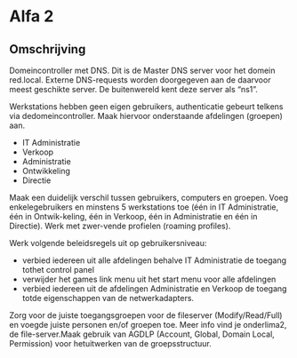# Alfa 2

## Omschrijving

Domeincontroller met DNS. Dit is de Master DNS server voor het domein red.local. Externe DNS-requests worden doorgegeven 
aan de daarvoor meest geschikte server. De buitenwereld kent deze server als “ns1”.

Werkstations hebben geen eigen gebruikers, authenticatie gebeurt telkens via dedomeincontroller. 
Maak hiervoor onderstaande afdelingen (groepen) aan.
- IT Administratie
- Verkoop
- Administratie
- Ontwikkeling
- Directie

Maak een duidelijk verschil tussen gebruikers, computers en groepen. Voeg enkelegebruikers en minstens 5 werkstations toe 
(één in IT Administratie, één in Ontwik-keling, één in Verkoop, één in Administratie en één in Directie). 
Werk met zwer-vende profielen (roaming profiles).

Werk volgende beleidsregels uit op gebruikersniveau:
- verbied iedereen uit alle afdelingen behalve IT Administratie de toegang tothet control panel
- verwijder het games link menu uit het start menu voor alle afdelingen
- verbied iedereen uit de afdelingen Administratie en Verkoop de toegang totde eigenschappen van de netwerkadapters.

Zorg voor de juiste toegangsgroepen voor de fileserver (Modify/Read/Full) en voegde juiste personen en/of groepen toe. 
Meer info vind je onderlima2, de file-server.Maak gebruik van AGDLP (Account, Global, Domain Local, Permission) 
voor hetuitwerken van de groepsstructuur.
